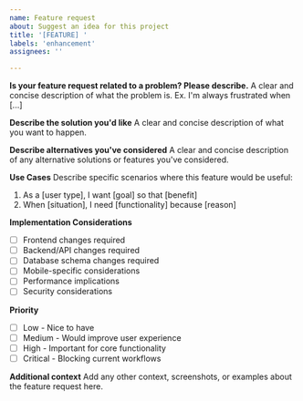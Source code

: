 ```yaml
---
name: Feature request
about: Suggest an idea for this project
title: '[FEATURE] '
labels: 'enhancement'
assignees: ''

---
```


**Is your feature request related to a problem? Please describe.**
A clear and concise description of what the problem is. Ex. I'm always frustrated when [...]

**Describe the solution you'd like**
A clear and concise description of what you want to happen.

**Describe alternatives you've considered**
A clear and concise description of any alternative solutions or features you've considered.

**Use Cases**
Describe specific scenarios where this feature would be useful:
1. As a [user type], I want [goal] so that [benefit]
2. When [situation], I need [functionality] because [reason]

**Implementation Considerations**
- [ ] Frontend changes required
- [ ] Backend/API changes required
- [ ] Database schema changes required
- [ ] Mobile-specific considerations
- [ ] Performance implications
- [ ] Security considerations

**Priority**
- [ ] Low - Nice to have
- [ ] Medium - Would improve user experience
- [ ] High - Important for core functionality
- [ ] Critical - Blocking current workflows

**Additional context**
Add any other context, screenshots, or examples about the feature request here.